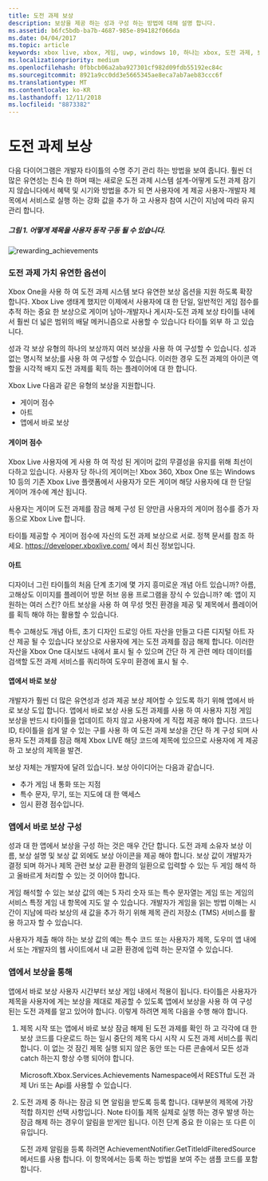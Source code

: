 ```yaml
---
title: 도전 과제 보상
description: 보상을 제공 하는 성과 구성 하는 방법에 대해 설명 합니다.
ms.assetid: b6fc5bdb-ba7b-4687-985e-894182f066da
ms.date: 04/04/2017
ms.topic: article
keywords: xbox live, xbox, 게임, uwp, windows 10, 하나는 xbox, 도전 과제, 보상
ms.localizationpriority: medium
ms.openlocfilehash: 0fbbcb06a2aba927301cf982d09fdb55192ec84c
ms.sourcegitcommit: 8921a9cc0dd3e5665345ae8eca7ab7aeb83ccc6f
ms.translationtype: MT
ms.contentlocale: ko-KR
ms.lasthandoff: 12/11/2018
ms.locfileid: "8873382"
---
```

# <a name="achievement-rewards"></a>도전 과제 보상

다음 다이어그램은 개발자 타이틀의 수명 주기 관리 하는 방법을 보여 줍니다. 훨씬 더 많은 유연성는 친숙 한 하며 때는 새로운 도전 과제 시스템 설계-어떻게 도전 과제 잠기지 않습니다에서 혜택 및 시기와 방법을 추가 되 면 사용자에 게 제공 사용자-개발자 제목에서 서비스로 실행 하는 강화 값을 추가 하 고 사용자 참여 시간이 지남에 따라 유지 관리 합니다.

##### <a name="figure-1---how-a-title-might-drive-user-behavior"></a>그림 1.   어떻게 제목을 사용자 동작 구동 될 수 있습니다. #####
![rewarding_achievements](../images/omega/achievements_overview_01_drive_behavior.png)

### <a name="flexible-options-for-rewarding-achievement"></a>도전 과제 가치 유연한 옵션이 ###
Xbox One을 사용 하 여 도전 과제 시스템 보다 유연한 보상 옵션을 지원 하도록 확장 합니다. Xbox Live 생태계 했지만 이제에서 사용자에 대 한 단일, 일반적인 게임 점수를 추적 하는 중요 한 보상으로 게이머 남아-개발자나 게시자-도전 과제 보상 타이틀 내에서 훨씬 더 넓은 범위의 배달 메커니즘으로 사용할 수 있습니다 타이틀 외부 하 고 있습니다.

성과 각 보상 유형의 하나의 보상까지 여러 보상을 사용 하 여 구성할 수 있습니다. 성과 없는 명시적 보상;를 사용 하 여 구성할 수 있습니다. 이러한 경우 도전 과제의 아이콘 역할을 시각적 배지 도전 과제를 획득 하는 플레이어에 대 한 합니다.

Xbox Live 다음과 같은 유형의 보상을 지원합니다.

* 게이머 점수
* 아트
* 앱에서 바로 보상

#### <a name="gamerscore"></a>게이머 점수 ####
Xbox Live 사용자에 게 사용 하 여 작성 된 게이머 값의 무결성을 유지를 위해 최선이 다하고 있습니다. 사용자 당 하나의 게이머는! Xbox 360, Xbox One 또는 Windows 10 등의 기존 Xbox Live 플랫폼에서 사용자가 모든 게이머 해당 사용자에 대 한 단일 게이머 개수에 계산 됩니다.

사용자는 게이머 도전 과제를 잠금 해제 구성 된 양만큼 사용자의 게이머 점수를 증가 자동으로 Xbox Live 합니다.

타이틀 제공할 수 게이머 점수에 자신의 도전 과제 보상으로 서로. 정책 문서를 참조 하세요. https://developer.xboxlive.com/ 에서 최신 정보입니다.

#### <a name="art"></a>아트 ####
디자이너 그린 타이틀의 처음 단계 초기에 몇 가지 흥미로운 개념 아트 있습니까? 아름, 고해상도 이미지를 플레이어 방문 허브 응용 프로그램을 장식 수 있습니까? 예: 앱이 지 원하는 여러 스킨? 아트 보상을 사용 하 여 무성 멋진 환경을 제공 및 제목에서 플레이어를 획득 해야 하는 활용할 수 있습니다.

특수 고해상도 개념 아트, 초기 디자인 드로잉 아트 자산을 만들고 다른 디지털 아트 자산 제공 될 수 있습니다 보상으로 사용자에 게는 도전 과제를 잠금 해제 합니다. 이러한 자산을 Xbox One 대시보드 내에서 표시 될 수 있으며 간단 하 게 관련 메타 데이터를 검색할 도전 과제 서비스를 쿼리하여 도우미 환경에 표시 될 수.

#### <a name="in-app-rewards"></a>앱에서 바로 보상 ####
개발자가 훨씬 더 많은 유연성과 성과 제공 보상 제어할 수 있도록 하기 위해 앱에서 바로 보상 도입 합니다. 앱에서 바로 보상 사용 도전 과제를 사용 하 여 사용자 지정 게임 보상을 반드시 타이틀을 업데이트 하지 않고 사용자에 게 직접 제공 해야 합니다. 코드나 ID, 타이틀을 쉽게 알 수 있는 구를 사용 하 여 도전 과제 보상을 간단 하 게 구성 되며 사용자 도전 과제를 잠금 해제 Xbox LIVE 해당 코드에 제목에 있으므로 사용자에 게 제공 하 고 보상의 제목을 발견.

보상 자체는 개발자에 달려 있습니다. 보상 아이디어는 다음과 같습니다.

* 추가 게임 내 통화 또는 지점
* 특수 문자, 무기, 또는 지도에 대 한 액세스
* 임시 환경 점수입니다.

### <a name="configuring-in-app-rewards"></a>앱에서 바로 보상 구성 ###
성과 대 한 앱에서 보상을 구성 하는 것은 매우 간단 합니다. 도전 과제 소유자 보상 이름, 보상 설명 및 보상 값 외에도 보상 아이콘을 제공 해야 합니다. 보상 값이 개발자가 결정 되며 하거나 제목 관련 보상 교환 환경의 일환으로 입력할 수 있는 두 게임 해석 하 고 올바르게 처리할 수 있는 것 이어야 합니다.

게임 해석할 수 있는 보상 값의 예는 5 자리 숫자 또는 특수 문자열는 게임 또는 게임의 서비스 특정 게임 내 항목에 지도 알 수 있습니다. 개발자가 게임을 읽는 방법 이해는 시간이 지남에 따라 보상의 새 값을 추가 하기 위해 제목 관리 저장소 (TMS) 서비스를 활용 하고자 할 수 있습니다.

사용자가 제출 해야 하는 보상 값의 예는 특수 코드 또는 사용자가 제목, 도우미 앱 내에서 또는 개발자의 웹 사이트에서 내 교환 환경에 입력 하는 문자열 수 있습니다.

### <a name="redeeming-in-app-rewards"></a>앱에서 보상을 통해 ###
앱에서 바로 보상 사용자 시간부터 보상 게임 내에서 적용이 됩니다. 타이틀은 사용자가 제목을 사용자에 게는 보상을 제대로 제공할 수 있도록 앱에서 보상을 사용 하 여 구성 된는 도전 과제를 알고 있어야 합니다. 이렇게 하려면 제목 다음을 수행 해야 합니다.

1. 제목 시작 또는 앱에서 바로 보상 잠금 해제 된 도전 과제를 확인 하 고 각각에 대 한 보상 코드를 다운로드 하는 일시 중단의 제목 다시 시작 시 도전 과제 서비스를 쿼리 합니다. 이 없는 것 잠긴 제목 실행 되지 않은 동안 또는 다른 콘솔에서 모든 성과 catch 하는지 항상 수행 되어야 합니다.  

    Microsoft.Xbox.Services.Achievements Namespace에서 RESTful 도전 과제 Uri 또는 Api를 사용할 수 있습니다.

2. 도전 과제 중 하나는 잠금 되 면 알림을 받도록 등록 합니다. 대부분의 제목에 가장 적합 하지만 선택 사항입니다. Note 타이틀 제목 실제로 실행 하는 경우 발생 하는 잠금 해제 하는 경우이 알림을 받게만 됩니다. 이전 단계 중요 한 이유는 또 다른 이유입니다.

   도전 과제 알림을 등록 하려면 AchievementNotifier.GetTitleIdFilteredSource 메서드를 사용 합니다. 이 항목에서는 등록 하는 방법을 보여 주는 샘플 코드를 포함 합니다.
